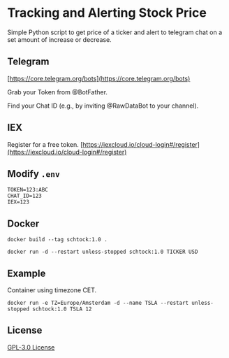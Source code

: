 # Tracking and Alerting Stock Price
Simple Python script to get price of a ticker and alert to telegram chat on a set amount of increase or decrease.

## Telegram
[https://core.telegram.org/bots](https://core.telegram.org/bots)

Grab your Token from @BotFather.

Find your Chat ID (e.g., by inviting @RawDataBot to your channel).

## IEX
Register for a free token.
[https://iexcloud.io/cloud-login#/register](https://iexcloud.io/cloud-login#/register)

## Modify `.env`
```
TOKEN=123:ABC
CHAT_ID=123
IEX=123
```

## Docker
`docker build --tag schtock:1.0 .`

`docker run -d --restart unless-stopped schtock:1.0 TICKER USD`

## Example
Container using timezone CET.

`docker run -e TZ=Europe/Amsterdam -d --name TSLA --restart unless-stopped schtock:1.0 TSLA 12`

## License
[GPL-3.0 License](https://github.com/badsko/schtock/blob/master/LICENSE)